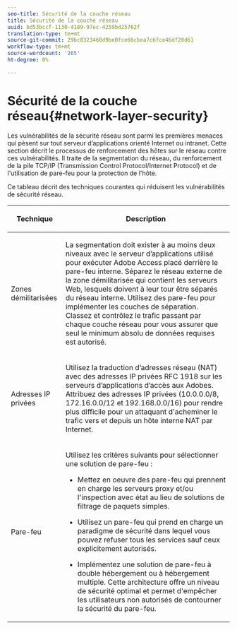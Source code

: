 ```yaml
---
seo-title: Sécurité de la couche réseau
title: Sécurité de la couche réseau
uuid: bd53bccf-1130-4189-97ec-4259bd25762f
translation-type: tm+mt
source-git-commit: 29bc8323460d9be0fce66cbea7c6fce46df20d61
workflow-type: tm+mt
source-wordcount: '265'
ht-degree: 0%

---
```



# Sécurité de la couche réseau{#network-layer-security}

Les vulnérabilités de la sécurité réseau sont parmi les premières menaces qui pèsent sur tout serveur d’applications orienté Internet ou intranet. Cette section décrit le processus de renforcement des hôtes sur le réseau contre ces vulnérabilités. Il traite de la segmentation du réseau, du renforcement de la pile TCP/IP (Transmission Control Protocol/Internet Protocol) et de l&#39;utilisation de pare-feu pour la protection de l&#39;hôte.

Ce tableau décrit des techniques courantes qui réduisent les vulnérabilités de sécurité réseau.

<table frame="all" colsep="1" rowsep="1" class="+ topic/table adobe-d/table " id="table-djf-lhz-n4"> 
 <thead class="- topic/thead "> 
  <tr rowsep="1" class="- topic/row "> 
   <th colname="1" class="- topic/entry entry"> <p class="- topic/p ">Technique </p> </th> 
   <th colname="2" class="- topic/entry entry"> <p class="- topic/p ">Description </p> </th> 
  </tr> 
 </thead>
 <tbody class="- topic/tbody "> 
  <tr rowsep="1" class="- topic/row "> 
   <td colname="1" class="- topic/entry "> <p class="- topic/p ">Zones démilitarisées </p> </td> 
   <td colname="2" class="- topic/entry "> <p class="- topic/p ">La segmentation doit exister à au moins deux niveaux avec le serveur d’applications utilisé pour exécuter Adobe Access placé derrière le pare-feu interne. Séparez le réseau externe de la zone démilitarisée qui contient les serveurs Web, lesquels doivent à leur tour être séparés du réseau interne. Utilisez des pare-feu pour implémenter les couches de séparation. Classez et contrôlez le trafic passant par chaque couche réseau pour vous assurer que seul le minimum absolu de données requises est autorisé. </p> </td> 
  </tr> 
  <tr rowsep="1" class="- topic/row "> 
   <td colname="1" class="- topic/entry "> <p class="- topic/p ">Adresses IP privées </p> </td> 
   <td colname="2" class="- topic/entry "> <p class="- topic/p ">Utilisez la traduction d’adresses réseau (NAT) avec des adresses IP privées RFC 1918 sur les serveurs d’applications d’accès aux Adobes. Attribuez des adresses IP privées (10.0.0.0/8, 172.16.0.0/12 et 192.168.0.0/16) pour rendre plus difficile pour un attaquant d'acheminer le trafic vers et depuis un hôte interne NAT par Internet. </p> </td> 
  </tr> 
  <tr rowsep="0" class="- topic/row "> 
   <td colname="1" class="- topic/entry "> <p class="- topic/p ">Pare-feu </p> </td> 
   <td colname="2" class="- topic/entry "> <p class="- topic/p ">Utilisez les critères suivants pour sélectionner une solution de pare-feu : </p> <p class="- topic/p "> 
     <ul class="- topic/ul " id="ul-wjf-lhz-n4"> 
      <li class="- topic/li " id="li-8031632160F44037B092988183139202"> <p class="- topic/p ">Mettez en oeuvre des pare-feu qui prennent en charge les serveurs proxy et/ou l'inspection avec état au lieu de solutions de filtrage de paquets simples. </p> </li> 
      <li class="- topic/li " id="li-B65CBB92113E4503B79EB194C34FCA50"> <p class="- topic/p ">Utilisez un pare-feu qui prend en charge un paradigme de sécurité dans lequel vous pouvez refuser tous les services sauf ceux explicitement autorisés. </p> </li> 
      <li class="- topic/li " id="li-5CE4C7B65D84410DB4BE966FD8922993"> <p class="- topic/p ">Implémentez une solution de pare-feu à double hébergement ou à hébergement multiple. Cette architecture offre un niveau de sécurité optimal et permet d'empêcher les utilisateurs non autorisés de contourner la sécurité du pare-feu. </p> </li> 
     </ul> </p> </td> 
  </tr> 
 </tbody> 
</table>

